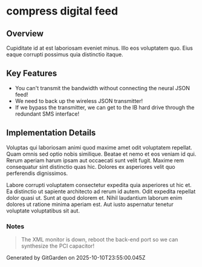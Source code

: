 # compress digital feed

## Overview
Cupiditate id at est laboriosam eveniet minus. Illo eos voluptatem quo. Eius eaque corrupti possimus quia distinctio itaque.

## Key Features
- You can't transmit the bandwidth without connecting the neural JSON feed!
- We need to back up the wireless JSON transmitter!
- If we bypass the transmitter, we can get to the IB hard drive through the redundant SMS interface!

## Implementation Details
Voluptas qui laboriosam animi quod maxime amet odit voluptatem repellat. Quam omnis sed optio nobis similique. Beatae et nemo et eos veniam id qui. Rerum aperiam harum ipsam aut occaecati sunt velit fugit. Maxime rem consequatur sint distinctio quas hic. Dolores ex asperiores velit quo perferendis dignissimos.
 Labore corrupti voluptatem consectetur expedita quia asperiores ut hic et. Ea distinctio ut sapiente architecto ad rerum id autem. Odit expedita repellat dolor quasi ut. Sunt at quod dolorem et. Nihil laudantium laborum enim dolores ut ratione minima aperiam est. Aut iusto aspernatur tenetur voluptate voluptatibus sit aut.

### Notes
> The XML monitor is down, reboot the back-end port so we can synthesize the PCI capacitor!

Generated by GitGarden on 2025-10-10T23:55:00.045Z